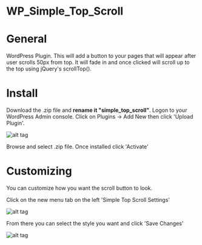 # WP_Simple_Top_Scroll

# General

WordPress Plugin. This will add a button to your pages that will appear after user scrolls 50px from top. It will fade in and once clicked will scroll up to the top using jQuery's scrollTop().

# Install

Download the .zip file and **rename it "simple_top_scroll"**. Logon to your WordPress Admin console. Click on Plugins -> Add New then click 'Upload Plugin'.

![alt tag](http://encodetheweb.com/wordpress-theme-img/screenshot-scroll-1.PNG)

Browse and select .zip file. Once installed click 'Activate'

# Customizing

You can customize how you want the scroll button to look.

Click on the new menu tab on the left 'Simple Top Scroll Settings'

![alt tag](http://encodetheweb.com/wordpress-theme-img/screenshot-scroll-2.PNG)

From there you can select the style you want and click 'Save Changes'

![alt tag](http://encodetheweb.com/wordpress-theme-img/arrow-list.PNG)
